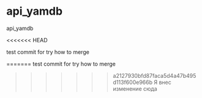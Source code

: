 # api_yamdb
api_yamdb

<<<<<<< HEAD

test commit for try how to merge

=======
 test commit for try how to merge
>>>>>>> a2127930bfd87faca5d4a47b495d113f600e966b
Я внес изменение сюда